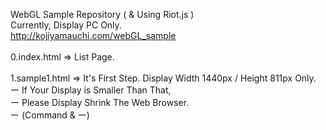 WebGL Sample Repository ( & Using Riot.js )<br>
Currently, Display PC Only.<br>
<http://kojiyamauchi.com/webGL_sample><br>
<br>
0.index.html => List Page.<br>
<br>
1.sample1.html => It's First Step. Display Width 1440px / Height 811px Only.<br>
ー If Your Display is Smaller Than That,<br>
ー Please Display Shrink The Web Browser.<br>
ー (Command & ー)<br>
